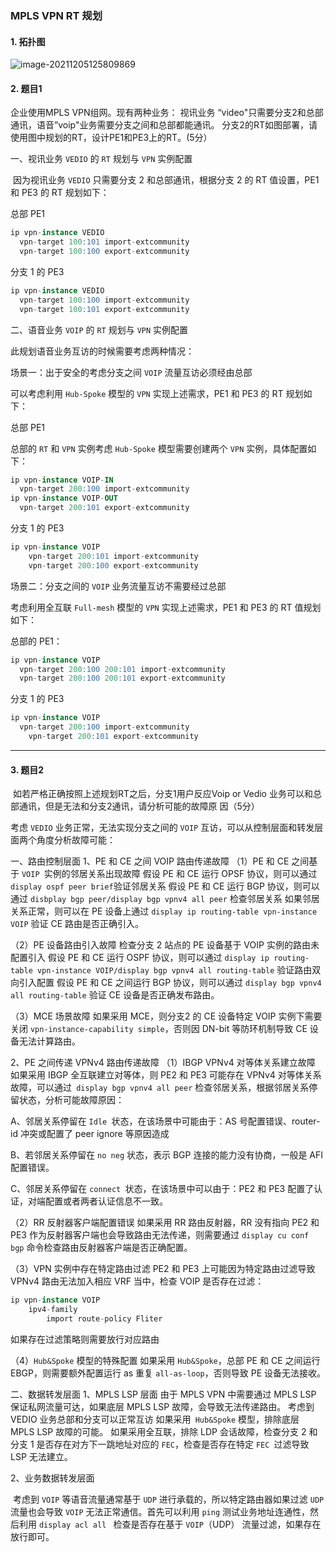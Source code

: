 ### MPLS VPN RT 规划

#### 1. 拓扑图

![image-20211205125809869](https://s2.loli.net/2021/12/05/MwneS4tflbqcuvz.png)

#### 2. 题目1

企业使用MPLS VPN组网。现有两种业务：
视讯业务 “video"只需要分支2和总部通讯，语音”voip"业务需要分支之间和总部都能通讯。
分支2的RT如图部署，请使用图中规划的RT，设计PE1和PE3上的RT。(5分）

一、视讯业务 `VEDIO` 的 `RT` 规划与 `VPN` 实例配置

​	因为视讯业务 `VEDIO` 只需要分支 2 和总部通讯，根据分支 2 的 RT 值设置，PE1 和 PE3 的 RT 规划如下：

总部 PE1

```sql
ip vpn-instance VEDIO
  vpn-target 100:101 import-extcommunity
  vpn-target 100:100 export-extcommunity
```

分支 1 的 PE3

```sql
ip vpn-instance VEDIO
  vpn-target 100:100 import-extcommunity
  vpn-target 100:101 export-extcommunity
```



二、语音业务 `VOIP` 的 `RT` 规划与 `VPN` 实例配置

此规划语音业务互访的时候需要考虑两种情况：

场景一：出于安全的考虑分支之间 `VOIP` 流量互访必须经由总部

可以考虑利用 `Hub-Spoke` 模型的 `VPN` 实现上述需求，PE1 和 PE3 的 RT 规划如下：

总部 PE1

总部的 `RT` 和 `VPN` 实例考虑 `Hub-Spoke` 模型需要创建两个 `VPN` 实例，具体配置如下：

```sql
ip vpn-instance VOIP-IN
  vpn-target 200:100 import-extcommunity
ip vpn-instance VOIP-OUT
  vpn-target 200:101 export-extcommunity
```

分支 1 的 PE3

```sql
ip vpn-instance VOIP
	vpn-target 200:101 import-extcommunity
 	vpn-target 200:100 export-extcommunity
```



场景二：分支之间的 `VOIP` 业务流量互访不需要经过总部

考虑利用全互联 `Full-mesh` 模型的 `VPN` 实现上述需求，PE1 和 PE3 的 RT 值规划如下：

总部的 PE1：

```sql
ip vpn-instance VOIP
  vpn-target 200:100 200:101 import-extcommunity
  vpn-target 200:100 200:101 export-extcommunity
```

分支 1 的 PE3

```sql
ip vpn-instance VOIP
  vpn-target 200:100 import-extcommunity
 	vpn-target 200:101 export-extcommunity
```

------

#### 3. 题目2

​	如若严格正确按照上述规划RT之后，分支1用户反应Voip or Vedio 业务可以和总部通讯，但是无法和分支2通讯，请分析可能的故障原 因（5分）

考虑 `VEDIO` 业务正常，无法实现分支之间的 `VOIP` 互访，可以从控制层面和转发层面两个角度分析故障可能：

一、路由控制层面
1、PE 和 CE 之间 VOIP 路由传递故障
（1）PE 和 CE 之间基于 `VOIP `实例的邻居关系出现故障
假设 PE 和 CE 运行 OPSF 协议，则可以通过` display ospf peer brief `验证邻居关系
假设 PE 和 CE 运行 BGP 协议，则可以通过 `disbplay bgp peer/display bgp vpnv4 all peer` 检查邻居关系
如果邻居关系正常，则可以在 PE 设备上通过 `display ip routing-table vpn-instance VOIP` 验证 CE 路由是否正确引入。

（2）PE 设备路由引入故障
检查分支 2 站点的 PE 设备基于 VOIP 实例的路由未配置引入
假设 PE 和 CE 运行 OSPF 协议，则可以通过 `display ip routing-table vpn-instance VOIP/display bgp vpnv4 all routing-table` 验证路由双向引入配置
假设 PE 和 CE 之间运行 BGP 协议，则可以通过 `display bgp vpnv4 all routing-table` 验证 CE 设备是否正确发布路由。

（3）MCE 场景故障
如果采用 MCE，则分支2 的 CE 设备特定 VOIP 实例下需要关闭  `vpn-instance-capability simple`，否则因 DN-bit 等防环机制导致 CE 设备无法计算路由。

2、PE 之间传递 VPNv4 路由传递故障
（1）IBGP VPNv4 对等体关系建立故障
如果采用 IBGP 全互联建立对等体，则 PE2 和 PE3 可能存在 VPNv4 对等体关系故障，可以通过` display bgp vpnv4 all peer` 检查邻居关系，根据邻居关系停留状态，分析可能故障原因：

A、邻居关系停留在 `Idle `状态，在该场景中可能由于：AS 号配置错误、router-id 冲突或配置了 peer ignore 等原因造成

B、若邻居关系停留在 `no neg` 状态，表示 BGP 连接的能力没有协商，一般是 AFI 配置错误。

C、邻居关系停留在 `connect `状态，在该场景中可以由于：PE2 和 PE3 配置了认证，对端配置或者两者认证信息不一致。

（2）RR 反射器客户端配置错误
如果采用 RR 路由反射器，RR 没有指向 PE2 和 PE3 作为反射器客户端也会导致路由无法传递，则需要通过 `display cu conf bgp` 命令检查路由反射器客户端是否正确配置。

（3）VPN 实例中存在特定路由过滤
PE2 和 PE3 上可能因为特定路由过滤导致 VPNv4 路由无法加入相应 VRF 当中，检查 VOIP 是否存在过滤：

```sql
ip vpn-instance VOIP
    ipv4-family
        import route-policy Fliter
```

如果存在过滤策略则需要放行对应路由

（4）`Hub&Spoke` 模型的特殊配置
如果采用 `Hub&Spoke`，总部 PE 和 CE 之间运行 EBGP，则需要额外配置运行 as 重复 `all-as-loop`，否则导致 PE 设备无法接收。



二、数据转发层面
1、MPLS LSP 层面
  由于 MPLS VPN 中需要通过 MPLS LSP 保证私网流量可达，如果底层 MPLS LSP 故障，会导致无法传递路由。
考虑到 VEDIO 业务总部和分支可以正常互访
如果采用` Hub&Spoke` 模型，排除底层 MPLS LSP 故障的可能。
如果采用全互联，排除 LDP 会话故障，检查分支 2 和分支 1 是否存在对方下一跳地址对应的 `FEC`，检查是否存在特定 `FEC `过滤导致 LSP 无法建立。

2、业务数据转发层面

​	考虑到 `VOIP` 等语音流量通常基于 `UDP` 进行承载的，所以特定路由器如果过滤 `UDP` 流量也会导致 `VOIP` 无法正常通信。首先可以利用 `ping` 测试业务地址连通性，然后利用 `display acl all ` 检查是否存在基于 `VOIP`（UDP） 流量过滤，如果存在放行即可。

